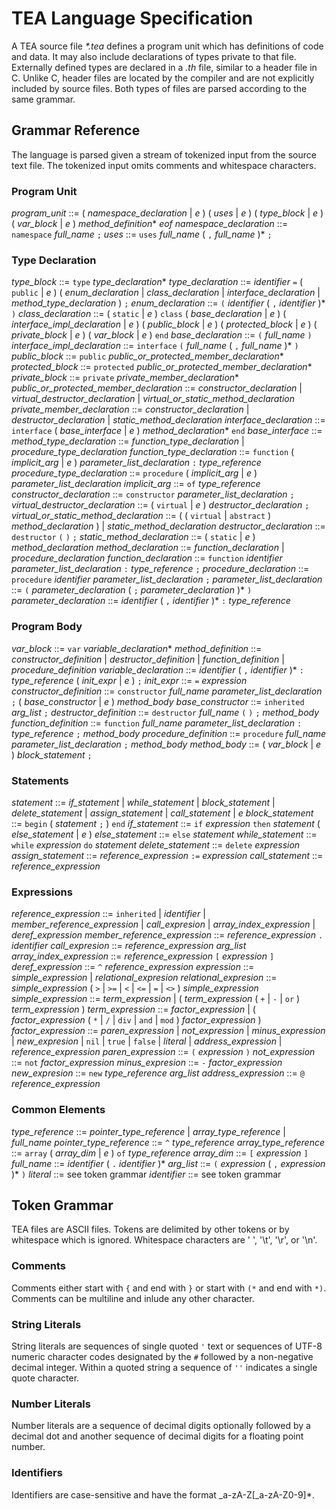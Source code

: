 # TEA Language Specification
A TEA source file _*.tea_ defines a program unit which has definitions of code and data. It may also include declarations of types private to that file. Externally defined types are declared in a _.th_ file, similar to a header file in C. Unlike C, header files are located by the compiler and are not explicitly included by source files.
Both types of files are parsed according to the same grammar.

## Grammar Reference
The language is parsed given a stream of tokenized input from the source text file. The tokenized input omits comments and whitespace characters.

### Program Unit
_program\_unit_ ::= \( _namespace\_declaration_ | _e_ \) \( _uses_ | _e_ \) \( _type\_block_ | _e_ \) \( _var\_block_ | _e_ \) _method\_definition_* _eof_
_namespace\_declaration_ ::= `namespace` _full\_name_ `;`
_uses_ ::= `uses` _full\_name_ \( `,` _full\_name_ \)* `;`

### Type Declaration
_type\_block_ ::= `type` _type\_declaration_*
_type\_declaration_ ::= _identifier_ `=` \( `public` | _e_ \) \( _enum\_declaration_ | _class\_declaration_ | _interface\_declaration_ | _method\_type\_declaration_ \) `;`
_enum\_declaration_ ::= `(` _identifier_ \( `,` _identifier_ \)* `)`
_class\_declaration_ ::= \( `static` | _e_ \) `class` \( _base\_declaration_ | _e_ \) \( _interface\_impl\_declaration_ | _e_ \) \( _public\_block_ | _e_ \) \( _protected\_block_ | _e_ \) \( _private\_block_ | _e_ \) \( _var\_block_ | _e_ \) `end`
_base\_declaration_ ::= `(` _full\_name_ `)`
_interface\_impl\_declaration_ ::= `interface` `(` _full\_name_ \( `,` _full\_name_ \)* `)`
_public\_block_ ::= `public` _public\_or\_protected\_member\_declaration_*
_protected\_block_ ::= `protected` _public\_or\_protected\_member\_declaration_*
_private\_block_ ::= `private` _private\_member\_declaration_*
_public\_or\_protected\_member\_declaration_ ::= _constructor\_declaration_ | _virtual\_destructor\_declaration_ | _virtual\_or\_static\_method\_declaration_
_private\_member\_declaration_ ::= _constructor\_declaration_ | _destructor\_declaration_ | _static\_method\_declaration_
_interface\_declaration_ ::= `interface` \( _base\_interface_ | _e_ \) _method\_declaration_* `end`
_base\_interface_ ::= 
_method\_type\_declaration_ ::= _function\_type\_declaration_ | _procedure\_type\_declaration_
_function\_type\_declaration_ ::= `function` \( _implicit\_arg_ | _e_ \) _parameter\_list\_declaration_ `:` _type\_reference_
_procedure\_type\_declaration_ ::= `procedure` \( _implicit\_arg_ | _e_ \) _parameter\_list\_declaration_
_implicit\_arg_ ::= `of` _type\_reference_
_constructor\_declaration_ ::= `constructor` _parameter\_list\_declaration_ `;`
_virtual\_destructor\_declaration_ ::= \( `virtual` | _e_ \) _destructor\_declaration_ `;`
_virtual\_or\_static\_method\_declaration_ ::= \( \( `virtual` | `abstract` \) _method\_declaration_ \) | _static\_method\_declaration_
_destructor\_declaration_ ::= `destructor` `(` `)` `;`
_static\_method\_declaration_ ::= \( `static` | _e_ \) _method\_declaration_
_method\_declaration_ ::= _function\_declaration_ | _procedure\_declaration_
_function\_declaration_ ::= `function` _identifier_ _parameter\_list\_declaration_ `:` _type\_reference_ `;`
_procedure\_declaration_ ::= `procedure` _identifier_ _parameter\_list\_declaration_ `;`
_parameter\_list\_declaration_ ::= `(` _parameter\_declaration_ \( `;` _parameter\_declaration_ \)* `)`
_parameter\_declaration_ ::= _identifier_ \( `,` _identifier_ \)* `:` _type\_reference_


### Program Body
_var\_block_ ::= `var` _variable\_declaration_*
_method\_definition_ ::= _constructor\_definition_ | _destructor\_definition_ | _function\_definition_ | _procedure\_definition_
_variable\_declaration_ ::= _identifier_ \( `,` _identifier_ \)* `:` _type\_reference_ \( _init\_expr_ | _e_ \) `;`
_init\_expr_ ::= `=` _expression_
_constructor\_definition_ ::= `constructor` _full\_name_ _parameter\_list\_declaration_ `;` \( _base\_constructor_ | _e_ \) _method\_body_
_base\_constructor_ ::= `inherited` _arg\_list_ `;`
_destructor\_definition_ ::= `destructor` _full\_name_ `(` `)` `;` _method\_body_
_function\_definition_ ::= `function` _full\_name_ _parameter\_list\_declaration_ `:` _type\_reference_ `;` _method\_body_
_procedure\_definition_ ::= `procedure` _full\_name_ _parameter\_list\_declaration_ `;` _method\_body_
_method\_body_ ::= \( _var\_block_ | _e_ \) _block\_statement_ `;`

### Statements
_statement_ ::= _if\_statement_ | _while\_statement_ | _block\_statement_ | _delete\_statement_ | _assign\_statement_ | _call\_statement_ | _e_
_block\_statement_ ::= `begin` \( _statement_ `;` \) `end`
_if\_statement_ ::= `if` _expression_ `then` _statement_ \( _else\_statement_ | _e_ \)
_else\_statement_ ::= `else` _statement_
_while\_statement_ ::= `while` _expression_ `do` _statement_
_delete\_statement_ ::= `delete` _expression_
_assign\_statement_ ::= _reference\_expression_ `:=` _expression_
_call\_statement_ ::= _reference\_expression_ 

### Expressions
_reference\_expression_ ::= `inherited` | _identifier_ | _member\_reference\_expression_ | _call\_expresion_ | _array\_index\_expression_ | _deref\_expression_
_member\_reference\_expression_ ::= _reference\_expression_ `.` _identifier_
_call\_expresion_ ::= _reference\_expression_ _arg\_list_
_array\_index\_expression_ ::= _reference\_expression_ `[` _expression_ `]`
_deref\_expression_ ::= `^` _reference\_expression_
_expression_ ::= _simple\_expression_ | _relational\_expresion_
_relational\_expresion_ ::= _simple\_expression_ \( `>` | `>=` | `<` | `<=` | `=` | `<>` \) _simple\_expression_
_simple\_expression_ ::= _term\_expression_ | \( _term\_expression_ \( `+` | `-` | `or` \) _term\_expression_ \)
_term\_expression_ ::= _factor\_expression_ | \( _factor\_expression_ \( `*` | `/` | `div` | `and` | `mod` \) _factor\_expression_ \)
_factor\_expression_ ::= _paren\_expression_ | _not\_expression_ | _minus\_expression_ | _new\_expresion_ | `nil` | `true` | `false` | _literal_ | _address\_expression_ | _reference\_expression_
_paren\_expression_ ::= `(` _expression_ `)`
_not\_expression_ ::= `not` _factor\_expression_
_minus\_expresion_ ::= `-` _factor\_expression_
_new\_expresion_ ::= `new` _type\_reference_ _arg\_list_
_address\_expression_ ::= `@` _reference\_expression_

### Common Elements
_type\_reference_ ::= _pointer\_type\_reference_ | _array\_type\_reference_ | _full\_name_
_pointer\_type\_reference_ ::= `^` _type\_reference_
_array\_type\_reference_ ::= `array` \( _array\_dim_ | _e_ \) `of` _type\_reference_
_array\_dim_ ::= `[` _expression_ `]`
_full\_name_ ::= _identifier_ \( `.` _identifier_ \)*
_arg\_list_ ::= `(` _expression_ \( `,` _expression_ \)* `)`
_literal_ ::= see token grammar
_identifier_ ::= see token grammar

## Token Grammar
TEA files are ASCII files.
Tokens are delimited by other tokens or by whitespace which is ignored. Whitespace characters are ' ', '\t', '\r', or '\n'.

### Comments
Comments either start with `{` and end with `}` or start with `(*` and end with `*)`. Comments can be multiline and inlude any other character.

### String Literals
String literals are sequences of single quoted `'` text or sequences of UTF-8 numeric character codes designated by the `#` followed by a non-negative decimal integer.
Within a quoted string a sequence of `''` indicates a single quote character.

### Number Literals
Number literals are a sequence of decimal digits optionally followed by a decimal dot and another sequence of decimal digits for a floating point number.

### Identifiers
Identifiers are case-sensitive and have the format _a-zA-Z\[_a-zA-Z0-9\]*.


